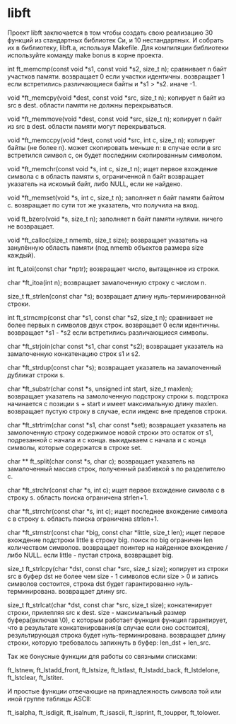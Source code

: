 # libft
Проект libft заключается в том чтобы создать свою реализацию 30 функций из стандартных библиотек Си, и 10 нестандартных. И собрать их в библиотеку, libft.a, используя Makefile. Для компиляции библиотеки используйте команду make bonus в корне проекта.

int ft_memcmp(const void *s1, const void *s2, size_t n); 
сравнивает n байт участков памяти. возвращает 0 если участки идентичны.
возвращает 1 если встретились различающиеся байты и *s1 > *s2. иначе -1.

void *ft_memcpy(void *dest, const void *src, size_t n);
копирует n байт из src в dest. области памяти не должны перекрываться.

void *ft_memmove(void *dest, const void *src, size_t n); 
копирует n байт из src в dest. области памяти могут перекрываться.

void *ft_memccpy(void *dest, const void *src, int c, size_t n); 
копирует байты (не более n). может скопировать меньше n: 
в случае если в src встретился символ c, он будет последним скопированным символом.

void *ft_memchr(const void *s, int c, size_t n);
ищет первое вхождение символа с в область памяти s, ограниченной n байт
возвращает указатель на искомый байт, либо NULL, если не найдено.

void *ft_memset(void *s, int c, size_t n); 
заполняет n байт памяти байтом с. 
возвращает по сути тот же указатель, что получила на вход.

void ft_bzero(void *s, size_t n);
заполняет n байт памяти нулями. ничего не возвращает.

void *ft_calloc(size_t nmemb, size_t size);
возвращает указатель на занулённую область памяти 
(под nmemb объектов размера size каждый).

int ft_atoi(const char *nptr); 
возвращает число, вытащенное из строки.

char *ft_itoa(int n);
возвращает замалоченную строку с числом n.

size_t ft_strlen(const char *s);
возвращает длину нуль-терминированной строки.

int ft_strncmp(const char *s1, const char *s2, size_t n);
сравнивает не более первых n символов двух строк. возвращает 0 если идентичны. 
возвращает *s1 - *s2 если встретились различающиеся символы.

char *ft_strjoin(char const *s1, char const *s2);
возвращает указатель на замалоченную конкатенацию строк s1 и s2.

char *ft_strdup(const char *s); 
возвращает указатель на замалоченный дубликат строки s.

char *ft_substr(char const *s, unsigned int start, size_t maxlen);
возвращает указатель на замолоченную подстроку строки s. 
подстрока начинается с позиции s + start и имеет максимальную длину maxlen.
возвращает пустую строку в случае, если индекс вне пределов строки.

char *ft_strtrim(char const *s1, char const *set);
возвращает указатель на замолоченную строку
содержимое новой строки это остаток от s1, подрезанной с начала и с конца. 
выкидываем с начала и с конца символы, которые содержатся в строке set.

char ** ft_split(char const *s, char c);
возвращает указатель на замалоченный массив строк,
полученный разбивкой s по разделителю c.

char *ft_strchr(const char *s, int c);
ищет первое вхождение символа с в строку s. область поиска ограничена strlen+1.

char *ft_strrchr(const char *s, int c);
ищет последнее вхождение символа с в строку s. область поиска ограничена strlen+1.

char *ft_strnstr(const char *big, const char *little, size_t len);
ищет первое вхождение подстроки little в строку big.
поиск по big ограничен len количеством символов.
возвращает поинтер на найденное вхождение / либо NULL. 
если little - пустая строка, возвращает big.

size_t ft_strlcpy(char *dst, const char *src, size_t size);
копирует из строки src в буфер dst не более чем size - 1 символов
если size > 0 и запись символов состоится, строка dst будет гарантированно нуль-терминирована.
возвращает длину src.

size_t ft_strlcat(char *dst, const char *src, size_t size);
конкатенирует строки, прилепляя src к dest. 
size - максимальный размер буфера(включая \0), с которым работает функция
функция гарантирует, что в результате конкатенирования(в случае если оно состоится),
результирующая строка будет нуль-терминирована.
возвращает длину строки, которую требовалось запихнуть в буфер: len_dst + len_src.

Так же бонусные функции для работы со связными списками:

ft_lstnew, ft_lstadd_front, ft_lstsize, ft_lstlast, ft_lstadd_back, ft_lstdelone, ft_lstclear, ft_lstiter.

И простые функции отвечающие на принадлежность символа той или иной группе таблицы ASCII:

ft_isalpha, ft_isdigit, ft_isalnum, ft_isascii, ft_isprint, ft_toupper, ft_tolower.











